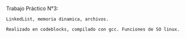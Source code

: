 Trabajo Práctico N°3:

    LinkedList, memoria dinamica, archivos.

    Realizado en codeblocks, compilado con gcc. Funciones de SO linux.
